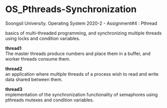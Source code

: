 # OS_Pthreads-Synchronization
Soongsil University. Operating System 2020-2 - Assignment#4 : Pthread

basics of multi-threaded programming, and synchronizing multiple threads using locks and condition variables.  
  
**thread1**  
The master threads produce numbers and place them in a buffer, and worker threads consume them.  
  
**thread2**  
an application where multiple threads of a process wish to read and write data shared between them.  
  
**thread3**  
implementation of the synchronization functionality of semaphores using pthreads mutexes and condition variables.  
